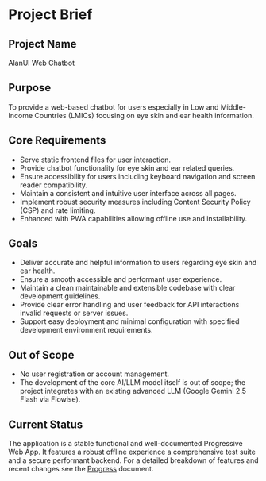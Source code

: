 <!-- Alan UI - projectbrief.md | 10th July 2025, WJW -->

# Project Brief

## Project Name
AlanUI Web Chatbot

## Purpose
To provide a web-based chatbot for users especially in Low and Middle-Income Countries (LMICs) focusing on eye skin and ear health information.

## Core Requirements
- Serve static frontend files for user interaction.
- Provide chatbot functionality for eye skin and ear related queries.
- Ensure accessibility for users including keyboard navigation and screen reader compatibility.
- Maintain a consistent and intuitive user interface across all pages.
- Implement robust security measures including Content Security Policy (CSP) and rate limiting.
- Enhanced with PWA capabilities allowing offline use and installability.

## Goals
- Deliver accurate and helpful information to users regarding eye skin and ear health.
- Ensure a smooth accessible and performant user experience.
- Maintain a clean maintainable and extensible codebase with clear development guidelines.
- Provide clear error handling and user feedback for API interactions invalid requests or server issues.
- Support easy deployment and minimal configuration with specified development environment requirements.

## Out of Scope
- No user registration or account management.
- The development of the core AI/LLM model itself is out of scope; the project integrates with an existing advanced LLM (Google Gemini 2.5 Flash via Flowise).

## Current Status
The application is a stable functional and well-documented Progressive Web App. It features a robust offline experience a comprehensive test suite and a secure performant backend. For a detailed breakdown of features and recent changes see the [Progress](progress.md) document.
